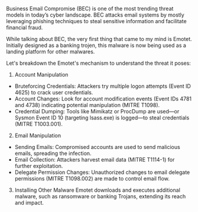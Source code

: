 Business Email Compromise (BEC) is one of the most trending threat models in today’s cyber landscape.
BEC attacks email systems by mostly leveraging phishing techniques to steal sensitive information and facilitate financial fraud.

While talking about BEC, the very first thing that came to my mind is Emotet.
Initially designed as a banking trojen, this malware is now being used as a landing platform for other malwares.

Let's breakdown the Emotet's mechanism to understand the threat it poses:

1. Account Manipulation

 - Bruteforcing Credentials: Attackers try multiple logon attempts (Event ID 4625) to crack user credentials.
 - Account Changes: Look for account modification events (Event IDs 4781 and 4738) indicating potential manipulation (MITRE T1098).
 - Credential Dumping: Tools like Mimikatz or ProcDump are used—or Sysmon Event ID 10 (targeting lsass.exe) is logged—to steal credentials (MITRE T1003.001).


2. Email Manipulation
  - Sending Emails: Compromised accounts are used to send malicious emails, spreading the infection.
  - Email Collection: Attackers harvest email data (MITRE T1114-1) for further exploitation.
  - Delegate Permission Changes: Unauthorized changes to email delegate permissions (MITRE T1098.002) are made to control email flow.


3. Installing Other Malware
 Emotet downloads and executes additional malware, such as ransomware or banking Trojans, extending its reach and impact.
